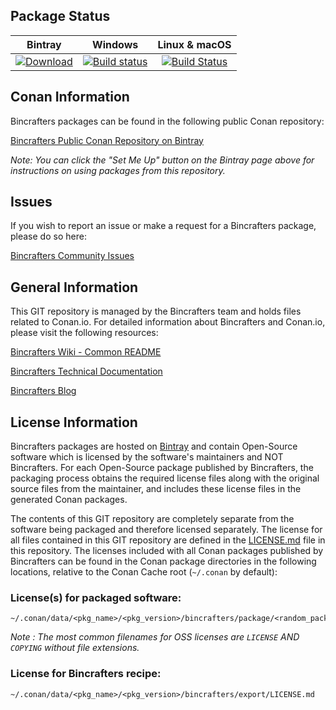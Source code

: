## Package Status

| Bintray | Windows | Linux & macOS |
|:--------:|:---------:|:-----------------:|
|[![Download](https://api.bintray.com/packages/bincrafters/public-conan/openal%3Abincrafters/images/download.svg) ](https://bintray.com/bincrafters/public-conan/openal%3Abincrafters/_latestVersion)|[![Build status](https://ci.appveyor.com/api/projects/status/github/bincrafters/conan-openal?svg=true)](https://ci.appveyor.com/project/bincrafters/conan-openal)|[![Build Status](https://travis-ci.com/bincrafters/conan-openal.svg)](https://travis-ci.com/bincrafters/conan-openal)|

## Conan Information

Bincrafters packages can be found in the following public Conan repository:

[Bincrafters Public Conan Repository on Bintray](https://bintray.com/bincrafters/public-conan)

*Note: You can click the "Set Me Up" button on the Bintray page above for instructions on using packages from this repository.*

## Issues

If you wish to report an issue or make a request for a Bincrafters package, please do so here:

[Bincrafters Community Issues](https://github.com/bincrafters/community/issues)

## General Information

This GIT repository is managed by the Bincrafters team and holds files related to Conan.io.  For detailed information about Bincrafters and Conan.io, please visit the following resources:

[Bincrafters Wiki - Common README](https://github.com/bincrafters/community/wiki/Common-README.md)

[Bincrafters Technical Documentation](http://bincrafters.readthedocs.io/en/latest/)

[Bincrafters Blog](https://bincrafters.github.io)

## License Information

Bincrafters packages are hosted on [Bintray](https://bintray.com) and contain Open-Source software which is licensed by the software's maintainers and NOT Bincrafters.  For each Open-Source package published by Bincrafters, the packaging process obtains the required license files along with the original source files from the maintainer, and includes these license files in the generated Conan packages.

The contents of this GIT repository are completely separate from the software being packaged and therefore licensed separately.  The license for all files contained in this GIT repository are defined in the [LICENSE.md](LICENSE.md) file in this repository.  The licenses included with all Conan packages published by Bincrafters can be found in the Conan package directories in the following locations, relative to the Conan Cache root (`~/.conan` by default):

### License(s) for packaged software:

    ~/.conan/data/<pkg_name>/<pkg_version>/bincrafters/package/<random_package_id>/license/<LICENSE_FILES_HERE>

*Note :   The most common filenames for OSS licenses are `LICENSE` AND `COPYING` without file extensions.*

### License for Bincrafters recipe:

    ~/.conan/data/<pkg_name>/<pkg_version>/bincrafters/export/LICENSE.md
